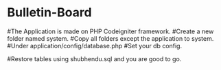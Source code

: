 # Bulletin-Board
#The Application is made on PHP Codeigniter framework.
#Create a new folder named system.
#Copy all folders except the application to system.
#Under application/config/database.php
#Set your db config.

#Restore tables using shubhendu.sql and you are good to go.
